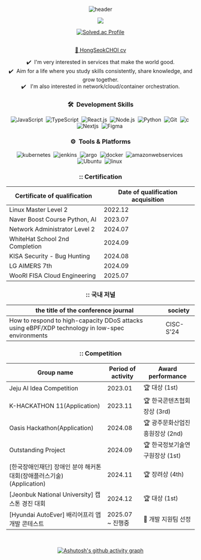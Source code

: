 
<div align="center">

  
![header](https://capsule-render.vercel.app/api?type=waving&color=gradient&height=200&section=header&text=ChatHongPT&fontSize=60&fontColor=ffffff&fontAlign=80)

<p align="center"><img src="https://github-profile-trophy.vercel.app/?username=ChatHongPT&row=1&column=6&margin-w=15)"/></p>

<div align="center">      
    <a href="https://solved.ac/suk9246">
        <img src="http://mazassumnida.wtf/api/generate_badge?boj=suk9246" alt="Solved.ac Profile"/>
    </a>
</div>
</br>

[💼 HongSeokCHOI cv](https://github.com/user-attachments/files/18388315/HongSeokCHOI.cv.pdf)

✔️ &nbsp;I'm very interested in services that make the world good.\
✔️ &nbsp;Aim for a life where you study skills consistently, share knowledge, and grow together.\
✔️ &nbsp; I'm also interested in network/cloud/container orchestration.

### 🛠 &nbsp;Development Skills
![JavaScript](https://img.shields.io/badge/-JavaScript-05122A?style=flat&logo=javascript)&nbsp;
![TypeScript](https://img.shields.io/badge/-TypeScript-05122A?style=flat&logo=typescript)&nbsp;
![React.js](https://img.shields.io/badge/-React-05122A?style=flat&logo=react)&nbsp;
![Node.js](https://img.shields.io/badge/-Node.js-05122A?style=flat&logo=node.js)&nbsp;
![Python](https://img.shields.io/badge/-Python-05122A?style=flat&logo=python)&nbsp;
![Git](https://img.shields.io/badge/-Git-05122A?style=flat&logo=git)&nbsp;
![c](https://img.shields.io/badge/-c-05122A?style=flat&logo=c)&nbsp;
![Nextjs](https://img.shields.io/badge/-NextJS-05122A?style=flat&logo=nextdotjs)&nbsp;
![Figma](https://img.shields.io/badge/-Figma-05122A?style=flat&logo=figma)&nbsp;
<br/>

### ⚙ &nbsp;Tools & Platforms
![kubernetes](https://img.shields.io/badge/-kubernetes-05122A?style=flat&logo=kubernetes)&nbsp;
![jenkins](https://img.shields.io/badge/-jenkins-05122A?style=flat&logo=jenkins)&nbsp;
![argo](https://img.shields.io/badge/-argo-05122A?style=flat&logo=argo)&nbsp;
![docker](https://img.shields.io/badge/-docker-05122A?style=flat&logo=docker)&nbsp;
![amazonwebservices](https://img.shields.io/badge/-AWS-05122A?style=flat&logo=amazonwebservices)&nbsp;
![Ubuntu](https://img.shields.io/badge/-ubuntu-05122A?style=flat&logo=ubuntu)&nbsp;
![linux](https://img.shields.io/badge/-linux-05122A?style=flat&logo=linux)&nbsp;


### **::** Certification
| Certificate of qualification | Date of qualification acquisition |
| --- | --- |
| Linux Master Level 2 | 2022.12 | 
| Naver Boost Course Python, AI | 2023.07 |
| Network Administrator Level 2 | 2024.07 | 
| WhiteHat School 2nd Completion | 2024.09 | 
| KISA Security - Bug Hunting | 2024.08 | 
| LG AIMERS 7th | 2024.09 |
| WooRI FISA Cloud Engineering | 2025.07 |


### **::** 국내 저널
| the title of the conference journal | society |
| --- | --- |
| How to respond to high-capacity DDoS attacks using eBPF/XDP technology in low-spec environments | CISC-S'24 |


### **::** Competition

| Group name | Period of activity | Award performance | 
| --- | --- | --- |
| Jeju AI Idea Competition | 2023.01 | 🏆 대상 (1st) | 
| K-HACKATHON 11(Application) | 2023.11 | 🏆 한국콘텐츠협회장상 (3rd) |
| Oasis Hackathon(Application) | 2024.08 | 🏆 광주문화산업진흥원장상 (2nd) | 
| Outstanding Project | 2024.09 | 🏆 한국정보기술연구원장상 (1st) |
| [한국장애인재단] 장애인 분야 해커톤 대회(장애플러스기술) (Application) | 2024.11 | 🏆 장려상 (4th) | 
| [Jeonbuk National University] 캡스톤 경진 대회 | 2024.12 | 🏆 대상 (1st) | 
| [Hyundai AutoEver] 배리어프리 앱 개발 콘테스트 | 2025.07 ~ 진행중 | 🔁 개발 지원팀 선정 |



<br>

[![Ashutosh's github activity graph](https://github-readme-activity-graph.vercel.app/graph?username=ChatHongPT&theme=react&bg_color=ffffff&color=454343)](https://github.com/yyoungl/github-readme-activity-graph&theme=react)
